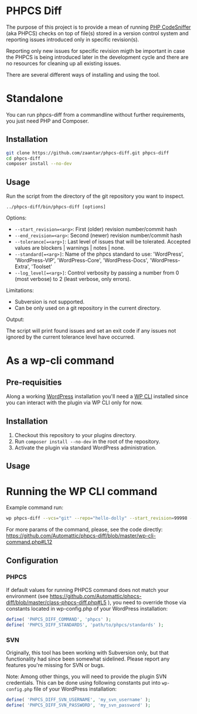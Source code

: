 # PHPCS Diff

The purpose of this project is to provide a mean of running [PHP CodeSniffer](https://github.com/squizlabs/PHP_CodeSniffer) (aka PHPCS) checks on top of file(s) stored in a version control system and reporting issues introduced only in specific revision(s).

Reporting only new issues for specific revision migth be important in case the PHPCS is being introduced later in the development cycle and there are no resources for cleaning up all existing issues.

There are several different ways of installing and using the tool.

# Standalone

You can run phpcs-diff from a commandline without further requirements, you just need PHP and Composer.

## Installation

```bash
git clone https://github.com/zaantar/phpcs-diff.git phpcs-diff
cd phpcs-diff
composer install --no-dev
```

## Usage

Run the script from the directory of the git repository you want to inspect.

`../phpcs-diff/bin/phpcs-diff [options]`

Options:

- `--start_revision=<arg>`: First (older) revision number/commit hash    
- `--end_revision=<arg>`: Second (newer) revision number/commit hash    
- `--tolerance[=<arg>]`: Last level of issues that will be tolerated. Accepted values are blockers | warnings | notes | none.     
- `--standard[=<arg>]`: Name of the phpcs standard to use: 'WordPress', 'WordPress-VIP', 'WordPress-Core', 'WordPress-Docs', 'WordPress-Extra', 'Toolset'
- `--log_level[=<arg>]`: Control verbosity by passing a number from 0 (most verbose) to 2 (least verbose, only errors).

Limitations:

- Subversion is not supported.
- Can be only used on a git repository in the current directory. 

Output:

The script will print found issues and set an exit code if any issues not ignored by the current tolerance level have occurred.

# As a wp-cli command

## Pre-requisities

Along a working [WordPress](wordpress.org) installation you'll need a [WP CLI](wp-cli.org) installed since you can interact with the plugin via WP CLI only for now.

## Installation

1. Checkout this repository to your plugins directory.
2. Run `composer install --no-dev` in the root of the repository.
3. Activate the plugin via standard WordPress administration.

## Usage

# Running the WP CLI command

Example command run:

```bash
wp phpcs-diff --vcs="git" --repo="hello-dolly" --start_revision=99998 --end_revision=100000
```

For more params of the command, please, see the code directly: https://github.com/Automattic/phpcs-diff/blob/master/wp-cli-command.php#L12

## Configuration

### PHPCS

If default values for running PHPCS command does not match your environment (see https://github.com/Automattic/phpcs-diff/blob/master/class-phpcs-diff.php#L5 ), you need to override those via constants located in wp-config.php of your WordPress installation:

```php
define( 'PHPCS_DIFF_COMMAND', 'phpcs' );
define( 'PHPCS_DIFF_STANDARDS', 'path/to/phpcs/standards' );
```

### SVN

Originally, this tool has been working with Subversion only, but that functionality had since been somewhat sidelined. 
Please report any features you're missing for SVN or bugs.

Note: Among other things, you will need to provide the plugin SVN credentials. 
This can be done using following constants put into `wp-config.php` file of your WordPress installation:

```php
define( 'PHPCS_DIFF_SVN_USERNAME', 'my_svn_username' );
define( 'PHPCS_DIFF_SVN_PASSWORD', 'my_svn_password' );
```